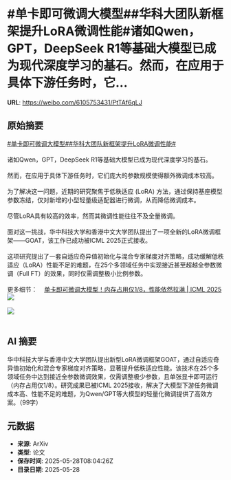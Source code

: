 # #单卡即可微调大模型##华科大团队新框架提升LoRA微调性能#诸如Qwen，GPT，DeepSeek R1等基础大模型已成为现代深度学习的基石。然而，在应用于具体下游任务时，它...

**URL**: https://weibo.com/6105753431/PtTAf6qLJ

## 原始摘要

<a href="https://m.weibo.cn/search?containerid=231522type%3D1%26t%3D10%26q%3D%23%E5%8D%95%E5%8D%A1%E5%8D%B3%E5%8F%AF%E5%BE%AE%E8%B0%83%E5%A4%A7%E6%A8%A1%E5%9E%8B%23&amp;extparam=%23%E5%8D%95%E5%8D%A1%E5%8D%B3%E5%8F%AF%E5%BE%AE%E8%B0%83%E5%A4%A7%E6%A8%A1%E5%9E%8B%23" data-hide=""><span class="surl-text">#单卡即可微调大模型#</span></a><a href="https://m.weibo.cn/search?containerid=231522type%3D1%26t%3D10%26q%3D%23%E5%8D%8E%E7%A7%91%E5%A4%A7%E5%9B%A2%E9%98%9F%E6%96%B0%E6%A1%86%E6%9E%B6%E6%8F%90%E5%8D%87LoRA%E5%BE%AE%E8%B0%83%E6%80%A7%E8%83%BD%23&amp;extparam=%23%E5%8D%8E%E7%A7%91%E5%A4%A7%E5%9B%A2%E9%98%9F%E6%96%B0%E6%A1%86%E6%9E%B6%E6%8F%90%E5%8D%87LoRA%E5%BE%AE%E8%B0%83%E6%80%A7%E8%83%BD%23" data-hide=""><span class="surl-text">#华科大团队新框架提升LoRA微调性能#</span></a><br><br>诸如Qwen，GPT，DeepSeek R1等基础大模型已成为现代深度学习的基石。<br><br>然而，在应用于具体下游任务时，它们庞大的参数规模使得额外微调成本较高。<br><br>为了解决这一问题，近期的研究聚焦于低秩适应 (LoRA) 方法，通过保持基座模型参数冻结，仅对新增的小型轻量级适配器进行微调，从而降低微调成本。<br><br>尽管LoRA具有较高的效率，然而其微调性能往往不及全量微调。<br><br>面对这一挑战，华中科技大学和香港中文大学团队提出了一项全新的LoRA微调框架——GOAT，该工作已成功被ICML 2025正式接收。<br><br>这项研究提出了一套自适应奇异值初始化与混合专家梯度对齐策略，成功缓解低秩适应（LoRA）性能不足的难题，在25个多领域任务中实现接近甚至超越全参数微调（Full FT）的效果，同时仅需调整极小比例参数。<br><br>更多细节：<a href="https://weibo.cn/sinaurl?u=https%3A%2F%2Fmp.weixin.qq.com%2Fs%2F2ZvHV0YBTWUkXJFkmJ2D6g" data-hide=""><span class="url-icon"><img style="width: 1rem;height: 1rem" src="https://h5.sinaimg.cn/upload/2015/09/25/3/timeline_card_small_web_default.png" referrerpolicy="no-referrer"></span><span class="surl-text">单卡即可微调大模型！内存占用仅1/8，性能依然拉满 | ICML 2025</span></a><img style="" src="https://tvax4.sinaimg.cn/large/006Fd7o3gy1i1v3624cv7j30jg046tac.jpg" referrerpolicy="no-referrer"><br><br><img style="" src="https://tvax2.sinaimg.cn/large/006Fd7o3gy1i1v36630spj30jg0aojw4.jpg" referrerpolicy="no-referrer"><br><br>

## AI 摘要

华中科技大学与香港中文大学团队提出新型LoRA微调框架GOAT，通过自适应奇异值初始化和混合专家梯度对齐策略，显著提升低秩适应性能。该技术在25个多领域任务中达到接近全参数微调效果，仅需调整极少参数，且单张显卡即可运行（内存占用仅1/8）。研究成果已被ICML 2025接收，解决了大模型下游任务微调成本高、性能不足的难题，为Qwen/GPT等大模型的轻量化微调提供了高效方案。（99字）

## 元数据

- **来源**: ArXiv
- **类型**: 论文
- **保存时间**: 2025-05-28T08:04:26Z
- **目录日期**: 2025-05-28

